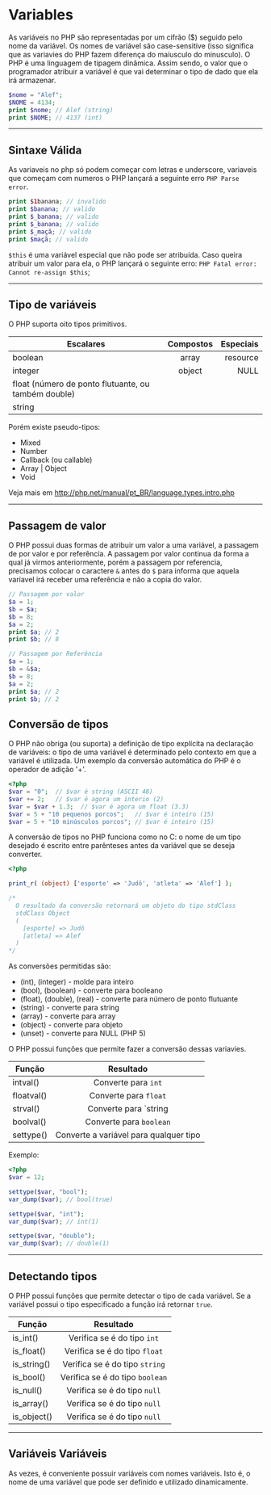 # Variables

As variáveis no PHP são representadas por um cifrão ($) seguido pelo nome da variável. Os nomes de variável são case-sensitive (isso significa que as variavies do PHP fazem diferença do maiusculo do minusculo). O PHP é uma linguagem de tipagem dinâmica. Assim sendo, o valor que o programador atribuir a variável é que vai determinar o tipo de dado que ela irá armazenar.

```php
$nome = "Alef";
$NOME = 4134;
print $nome; // Alef (string)
print $NOME; // 4137 (int)
```
***
## Sintaxe Válida
As variaveis no php só podem começar com letras e underscore, variaveis que começam com numeros o PHP lançará a seguinte erro `PHP Parse error`.
```php
print $1banana; // invalido
print $banana; // valido
print $_banana; // valido
print $_banana; // valido
print $_maçã; // valido
print $maçã; // valido
```

`$this` é uma variável especial que não pode ser atribuída. Caso queira atribuir um valor para ela, o PHP lançará o seguinte erro: `PHP Fatal error:  Cannot re-assign $this`;



***
## Tipo de variáveis

O PHP suporta oito tipos primitivos.

| Escalares                                           | Compostos     | Especiais  |
| --------------------------------------------------- |:-------------:| ----------:|
| boolean                                             | array         | resource   |
| integer                                             | object        | NULL       |
| float (número de ponto flutuante, ou também double) |               |            |
| string                                              |               |            |

Porém existe pseudo-tipos:
* Mixed
* Number
* Callback (ou callable)
* Array | Object
* Void

Veja mais em http://php.net/manual/pt_BR/language.types.intro.php
***
## Passagem de valor

O PHP possui duas formas de atribuir um valor a uma variável, a passagem de por valor e por referência. A passagem por valor continua da forma a qual já virmos anteriormente, porém a passagem por referencia, precisamos colocar o caractere `&` antes do `$` para informa que aquela variavel irá receber uma referência e não a copia do valor.

```php
// Passagem por valor
$a = 1;
$b = $a;
$b = 8;
$a = 2;
print $a; // 2
print $b; // 8

// Passagem por Referência
$a = 1;
$b = &$a;
$b = 8;
$a = 2;
print $a; // 2
print $b; // 2

```

## Conversão de tipos 
O PHP não obriga (ou suporta) a definição de tipo explícita na declaração de variáveis: o tipo de uma variável é determinado pelo contexto em que a variável é utilizada. Um exemplo da conversão automática do PHP é o operador de adição '+'.

```php
<?php
$var = "0";  // $var é string (ASCII 48)
$var += 2;   // $var é agora um interio (2)
$var = $var + 1.3;  // $var é agora um float (3.3)
$var = 5 + "10 pequenos porcos";   // $var é inteiro (15)
$var = 5 + "10 minúsculos porcos"; // $var é inteiro (15)
```
A conversão de tipos no PHP funciona como no C: o nome de um tipo desejado é escrito entre parênteses antes da variável que se deseja converter.

```php
<?php

print_r( (object) ['esporte' => 'Judô', 'atleta' => 'Alef'] );

/*
  O resultado da conversão retornará um objeto do tipo stdClass
  stdClass Object
  (
    [esporte] => Judô
    [atleta] => Alef
  )
*/
```

As conversões permitidas são:
* (int), (integer) - molde para inteiro
* (bool), (boolean) - converte para booleano
* (float), (double), (real) - converte para número de ponto flutuante
* (string) - converte para string
* (array) - converte para array
* (object) - converte para objeto
* (unset) - converte para NULL (PHP 5)

O PHP possui funções que permite fazer a conversão dessas variavies.

| Função       | Resultado                               |
| ------------ |:---------------------------------------:|
| intval()     | Converte para `int`                     |
| floatval()   | Converte para `float`                   |
| strval()     | Converte para `string                   |
| boolval()    | Converte para `boolean`                 |
| settype()    | Converte a variável para qualquer tipo  |

Exemplo: 
```php 
<?php
$var = 12;

settype($var, "bool");
var_dump($var); // bool(true)

settype($var, "int");
var_dump($var); // int(1)

settype($var, "double");
var_dump($var); // double(1)
```

***
## Detectando tipos
O PHP possui funções que permite detectar o tipo de cada variável. Se a variável possui o tipo especificado a função irá retornar `true`.


| Função       | Resultado                               |
| ------------ |:---------------------------------------:|
| is_int()     | Verifica se é do tipo `int`             |
| is_float()   | Verifica se é do tipo `float`           |
| is_string()  | Verifica se é do tipo `string`          |
| is_bool()    | Verifica se é do tipo `boolean`         |
| is_null()    | Verifica se é do tipo `null`            |
| is_array()   | Verifica se é do tipo `null`            |
| is_object()  | Verifica se é do tipo `null`            |

***
##  Variáveis Variáveis

As vezes, é conveniente possuir variáveis com nomes variáveis. Isto é, o nome de uma variável que pode ser definido e utilizado dinamicamente. 

